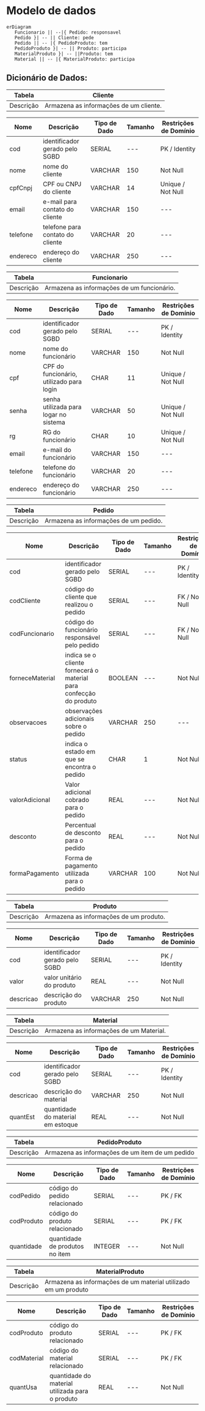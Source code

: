 # Modelo de dados

```mermaid
erDiagram
   Funcionario || --|{ Pedido: responsavel
   Pedido }| -- || Cliente: pede
   Pedido || -- |{ PedidoProduto: tem
   PedidoProduto }| -- || Produto: participa
   MaterialProduto }| -- ||Produto: tem
   Material || -- |{ MaterialProduto: participa

```
## Dicionário de Dados:

|   Tabela   | Cliente |
| ---------- | ----------- |
| Descrição  | Armazena as informações de um cliente. |

|  Nome         | Descrição                        | Tipo de Dado | Tamanho | Restrições de Domínio |
| ------------- | -------------------------------- | ------------ | ------- | --------------------- |
| cod           | identificador gerado pelo SGBD   | SERIAL       | ---     | PK / Identity |
| nome          | nome do cliente                  | VARCHAR      | 150     | Not Null |
| cpfCnpj       | CPF ou CNPJ do cliente           | VARCHAR      | 14      | Unique / Not Null |
| email         | e-mail para contato do cliente   | VARCHAR      | 150     | --- |
| telefone      | telefone para contato do cliente | VARCHAR      | 20      | --- |
| endereco      | endereço do cliente              | VARCHAR      | 250     | --- |

|   Tabela   | Funcionario |
| ---------- | ----------- |
| Descrição  | Armazena as informações de um funcionário. |

|  Nome         | Descrição                                | Tipo de Dado | Tamanho | Restrições de Domínio |
| ------------- | ---------------------------------------- | ------------ | ------- | --------------------- |
| cod           | identificador gerado pelo SGBD           | SERIAL       | ---     | PK / Identity |
| nome          | nome do funcionário                      | VARCHAR      | 150     | Not Null |
| cpf           | CPF do funcionário, utilizado para login | CHAR | 11    | Unique / Not Null |
| senha         | senha utilizada para logar no sistema    | VARCHAR | 50 | Unique / Not Null |
| rg            | RG do funcionário                        | CHAR         | 10      | Unique / Not Null |
| email         | e-mail do funcionário                    | VARCHAR      | 150     | --- |
| telefone      | telefone do funcionário                  | VARCHAR      | 20      | --- |
| endereco      | endereço do funcionário                  | VARCHAR      | 250     | --- |

|   Tabela   | Pedido      |
| ---------- | ----------- |
| Descrição  | Armazena as informações de um pedido. |

|  Nome           | Descrição                                                          | Tipo de Dado | Tamanho | Restrições de Domínio |
| --------------- | ------------------------------------------------------------------ | ------------ | ------- | --------------------- |
| cod             | identificador gerado pelo SGBD                                     | SERIAL       | ---     | PK / Identity |
| codCliente      | código do cliente que realizou o pedido                            | SERIAL       | ---     | FK / Not Null |
| codFuncionario  | código do funcionário responsável pelo pedido                      | SERIAL       | ---     | FK / Not Null |
| forneceMaterial | indica se o cliente fornecerá o material para confecção do produto | BOOLEAN      | ---     | Not Null |
| observacoes     | observações adicionais sobre o pedido                              | VARCHAR      | 250     | --- |
| status          | indica o estado em que se encontra o pedido                        | CHAR         | 1       | Not Null |
| valorAdicional  | Valor adicional cobrado para o pedido                              | REAL         | ---     | Not Null |
| desconto        | Percentual de desconto para o pedido                               | REAL         | ---     | Not Null |
| formaPagamento  | Forma de pagamento utilizada para o pedido                         | VARCHAR      | 100     | Not Null |

|   Tabela   | Produto     |
| ---------- | ----------- |
| Descrição  | Armazena as informações de um produto. |

|  Nome         | Descrição                            | Tipo de Dado | Tamanho | Restrições de Domínio |
| --------------| -------------------------------------| ------------ | ------- | --------------------- |
| cod           | identificador gerado pelo SGBD       | SERIAL       | ---     | PK / Identity |
| valor         | valor unitário do produto            | REAL         | ---     | Not Null |
| descricao     | descrição do produto                 | VARCHAR      | 250     | Not Null |

|   Tabela   | Material    |
| ---------- | ----------- |
| Descrição  | Armazena as informações de um Material. |

|  Nome           | Descrição                         | Tipo de Dado | Tamanho | Restrições de Domínio |
| --------------- | --------------------------------- | ------------ | ------- | --------------------- |
| cod             | identificador gerado pelo SGBD    | SERIAL       | ---     | PK / Identity |
| descricao       | descrição do material             | VARCHAR      | 250     | Not Null      |
| quantEst        | quantidade do material em estoque | REAL         | ---     | Not Null      |

|   Tabela   | PedidoProduto |
| ---------- | ------------- |
| Descrição  | Armazena as informações de um item de um pedido |

|  Nome           | Descrição                         | Tipo de Dado | Tamanho | Restrições de Domínio |
| --------------- | --------------------------------- | ------------ | ------- | --------------------- |
| codPedido       | código do pedido relacionado      | SERIAL       | ---     | PK / FK |
| codProduto      | código do produto relacionado     | SERIAL       | ---     | PK / FK |
| quantidade      | quantidade de produtos no item    | INTEGER      | ---     | Not Null |

|   Tabela   | MaterialProduto |
| ---------- | ------------- |
| Descrição  | Armazena as informações de um material utilizado em um produto |

|  Nome           | Descrição                                          | Tipo de Dado | Tamanho | Restrições de Domínio |
| --------------- | -------------------------------------------------- | ------------ | ------- | --------------------- |
| codProduto      | código do produto relacionado                      | SERIAL       | ---     | PK / FK |
| codMaterial     | código do material relacionado                     | SERIAL       | ---     | PK / FK |
| quantUsa        | quantidade do material utilizada para o produto    | REAL         | ---     | Not Null |